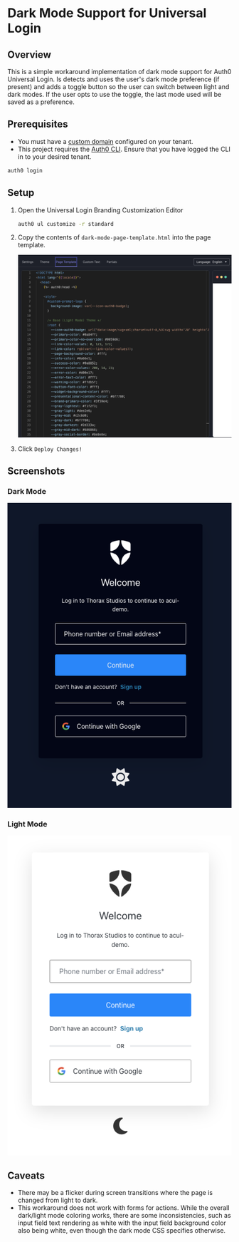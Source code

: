 # Dark Mode Support for Universal Login

## Overview

This is a simple workaround implementation of dark mode support for Auth0 Universal Login. Is detects and uses
the user's dark mode preference (if present) and adds a toggle button so the user can switch between light and
dark modes. If the user opts to use the toggle, the last mode used will be saved as a preference.

## Prerequisites

- You must have a [custom domain](https://auth0.com/docs/customize/custom-domains) configured on your tenant.
- This project requires the [Auth0 CLI](https://github.com/auth0/auth0-cli). Ensure
  that you have logged the CLI in to your desired tenant.

```bash
auth0 login
```

## Setup

1. Open the Universal Login Branding Customization Editor

   ```bash
   auth0 ul customize -r standard
   ```

2. Copy the contents of `dark-mode-page-template.html` into the page template.

   ![Page template content](./images/page-template-content.png)

3. Click `Deploy Changes!`

## Screenshots

### Dark Mode

![Dark Mode](./images/dark-mode.png)

### Light Mode

![Light Mode](./images/light-mode.png)

## Caveats

- There may be a flicker during screen transitions where the page is changed from light to dark.
- This workaround does not work with forms for actions. While the overall dark/light mode coloring works, there are some inconsistencies, such as input field text rendering as white with the input field background color also being white, even though the dark mode CSS specifies otherwise.
